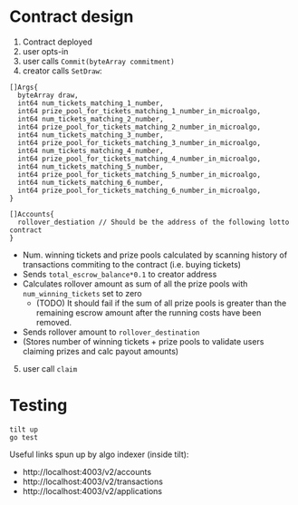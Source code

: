 

# Contract design

1. Contract deployed
2. user opts-in
3. user calls `Commit(byteArray commitment)`
4. creator calls `SetDraw`:
```
[]Args{
  byteArray draw,
  int64 num_tickets_matching_1_number,
  int64 prize_pool_for_tickets_matching_1_number_in_microalgo,
  int64 num_tickets_matching_2_number,
  int64 prize_pool_for_tickets_matching_2_number_in_microalgo,
  int64 num_tickets_matching_3_number,
  int64 prize_pool_for_tickets_matching_3_number_in_microalgo,
  int64 num_tickets_matching_4_number,
  int64 prize_pool_for_tickets_matching_4_number_in_microalgo,
  int64 num_tickets_matching_5_number,
  int64 prize_pool_for_tickets_matching_5_number_in_microalgo,
  int64 num_tickets_matching_6_number,
  int64 prize_pool_for_tickets_matching_6_number_in_microalgo,
}

[]Accounts{
  rollover_destiation // Should be the address of the following lotto contract
}

```

  - Num. winning tickets and prize pools calculated by scanning history of transactions commiting to the contract (i.e. buying tickets)
  - Sends `total_escrow_balance*0.1` to creator address
  - Calculates rollover amount as sum of all the prize pools with `num_winning_tickets` set to zero
    - (TODO) It should fail if the sum of all prize pools is greater than the remaining escrow amount after the running costs have been removed.
  - Sends rollover amount to `rollover_destination`
  - (Stores number of winning tickets + prize pools to validate users claiming prizes and calc payout amounts)

5. user call `claim`


# Testing

```
tilt up
go test
```

Useful links spun up by algo indexer (inside tilt):

- http://localhost:4003/v2/accounts
- http://localhost:4003/v2/transactions
- http://localhost:4003/v2/applications
